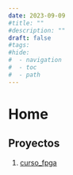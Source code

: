```yaml
---
date: 2023-09-09
#title: ""
#description: ""
draft: false
#tags:
#hide:
#  - navigation
#  - toc
#  - path
---
```


# Home

## Proyectos

1. [curso_fpga](https://cirofabianbermudez.com/curso_fpga/)
